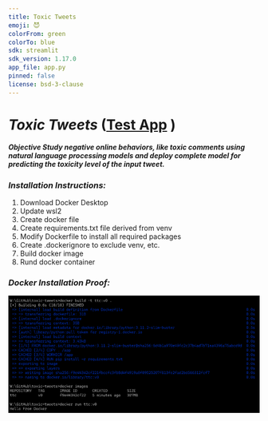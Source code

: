 ```yaml
---
title: Toxic Tweets
emoji: 😈
colorFrom: green
colorTo: blue
sdk: streamlit
sdk_version: 1.17.0
app_file: app.py
pinned: false
license: bsd-3-clause
---
```

# _Toxic Tweets_ ([Test App](https://huggingface.co/spaces/sergey-hovhannisyan/toxic-tweets) )
##### __Objective__ Study negative online behaviors, like toxic comments using natural language processing models and deploy complete model for predicting the toxicity level of the input tweet.

### _Installation Instructions:_ 
1. Download Docker Desktop
2. Update wsl2
3. Create docker file
4. Create requirements.txt file derived from venv
5. Modify Dockerfile to install all required packages
6. Create .dockerignore to exclude venv, etc. 
7. Build docker image
8. Rund docker container

### _Docker Installation Proof:_
![Docker Container Proof](docs/images/dockerContainerProof.png)
